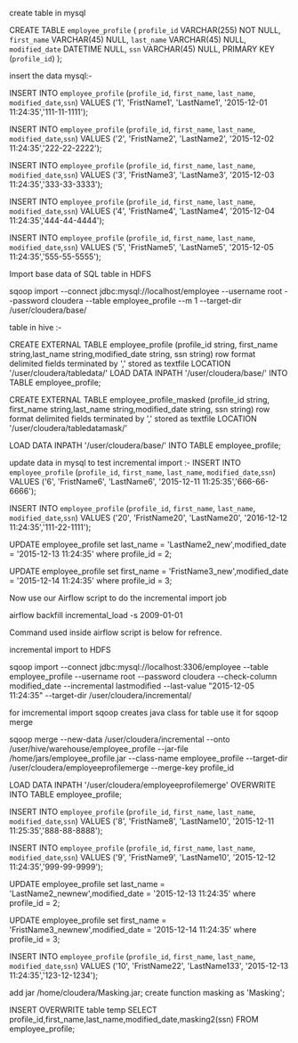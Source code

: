 create table in mysql

CREATE TABLE `employee_profile` (
`profile_id` VARCHAR(255) NOT NULL,
`first_name` VARCHAR(45) NULL,
`last_name` VARCHAR(45) NULL,
`modified_date` DATETIME NULL,
`ssn` VARCHAR(45) NULL,
PRIMARY KEY (`profile_id`) );


insert the data mysql:-

INSERT INTO `employee_profile` (`profile_id`, `first_name`, `last_name`, `modified_date`,`ssn`) VALUES ('1', 'FristName1', 'LastName1', '2015-12-01 11:24:35','111-11-1111');

INSERT INTO `employee_profile` (`profile_id`, `first_name`, `last_name`, `modified_date`,`ssn`) VALUES ('2', 'FristName2', 'LastName2', '2015-12-02 11:24:35','222-22-2222');

INSERT INTO `employee_profile` (`profile_id`, `first_name`, `last_name`, `modified_date`,`ssn`) VALUES ('3', 'FristName3', 'LastName3', '2015-12-03 11:24:35','333-33-3333');

INSERT INTO `employee_profile` (`profile_id`, `first_name`, `last_name`, `modified_date`,`ssn`) VALUES ('4', 'FristName4', 'LastName4', '2015-12-04 11:24:35','444-44-4444');

INSERT INTO `employee_profile` (`profile_id`, `first_name`, `last_name`, `modified_date`,`ssn`) VALUES ('5', 'FristName5', 'LastName5', '2015-12-05 11:24:35','555-55-5555');



Import base data of SQL table in HDFS

sqoop import --connect jdbc:mysql://localhost/employee --username root --password cloudera --table employee_profile --m 1 --target-dir /user/cloudera/base/


table in hive :-


CREATE EXTERNAL TABLE employee_profile (profile_id string, first_name string,last_name string,modified_date string, ssn string) row format delimited fields terminated by ',' stored as textfile LOCATION '/user/cloudera/tabledata/'
LOAD DATA INPATH '/user/cloudera/base/' INTO TABLE employee_profile;

CREATE EXTERNAL TABLE employee_profile_masked (profile_id string, first_name string,last_name string,modified_date string, ssn string) row format delimited fields terminated by ',' stored as textfile LOCATION '/user/cloudera/tabledatamask/'

LOAD DATA INPATH '/user/cloudera/base/' INTO TABLE employee_profile;


update data in mysql to test incremental import :-
INSERT INTO `employee_profile` (`profile_id`, `first_name`, `last_name`, `modified_date`,`ssn`) VALUES ('6', 'FristName6', 'LastName6', '2015-12-11 11:25:35','666-66-6666');

INSERT INTO `employee_profile` (`profile_id`, `first_name`, `last_name`, `modified_date`,`ssn`) VALUES ('20', 'FristName20', 'LastName20', '2016-12-12 11:24:35','111-22-1111');

UPDATE employee_profile set last_name = 'LastName2_new',modified_date = '2015-12-13 11:24:35' where profile_id = 2;

UPDATE employee_profile set first_name = 'FristName3_new',modified_date = '2015-12-14 11:24:35' where profile_id = 3;

Now use our Airflow script to do the incremental import job


airflow backfill incremental_load -s 2009-01-01




Command used inside airflow script is below for  refrence.

incremental import to HDFS

sqoop import --connect jdbc:mysql://localhost:3306/employee --table employee_profile --username root --password cloudera --check-column modified_date --incremental lastmodified --last-value "2015-12-05 11:24:35" --target-dir /user/cloudera/incremental/


for imcremental import sqoop creates java class for table use it for sqoop merge

sqoop merge --new-data /user/cloudera/incremental --onto /user/hive/warehouse/employee_profile --jar-file /home/jars/employee_profile.jar --class-name employee_profile --target-dir /user/cloudera/employeeprofilemerge --merge-key profile_id

LOAD DATA INPATH '/user/cloudera/employeeprofilemerge' OVERWRITE INTO TABLE employee_profile;


INSERT INTO `employee_profile` (`profile_id`, `first_name`, `last_name`, `modified_date`,`ssn`) VALUES ('8', 'FristName8', 'LastName10', '2015-12-11 11:25:35','888-88-8888');

INSERT INTO `employee_profile` (`profile_id`, `first_name`, `last_name`, `modified_date`,`ssn`) VALUES ('9', 'FristName9', 'LastName10', '2015-12-12 11:24:35','999-99-9999');

UPDATE employee_profile set last_name = 'LastName2_newnew',modified_date = '2015-12-13 11:24:35' where profile_id = 2;

UPDATE employee_profile set first_name = 'FristName3_newnew',modified_date = '2015-12-14 11:24:35' where profile_id = 3;

INSERT INTO `employee_profile` (`profile_id`, `first_name`, `last_name`, `modified_date`,`ssn`) VALUES ('10', 'FristName22', 'LastName133', '2015-12-13 11:24:35','123-12-1234');

add jar /home/cloudera/Masking.jar;
create function masking as 'Masking';


INSERT OVERWRITE table temp SELECT profile_id,first_name,last_name,modified_date,masking2(ssn) FROM employee_profile;



